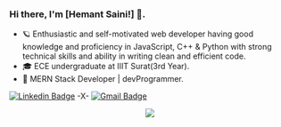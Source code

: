 ### Hi there, I'm [Hemant Saini!] 👋. 

- 🪐 Enthusiastic and self-motivated web developer having good knowledge and proficiency in JavaScript, C++ & Python with strong
technical skills and ability in writing clean and efficient code.
- 🎓 ECE undergraduate at IIIT Surat(3rd Year).
- :test_tube: MERN Stack Developer | devProgrammer. 
<!--- :mailbox:-->   

[![Linkedin Badge](https://img.shields.io/badge/-LinkedIn-blue?style=flat-square&logo=Linkedin&logoColor=white&link=https://www.linkedin.com/in/hemant-saini-2158a01a5/)](https://www.linkedin.com/in/hemant-saini-2158a01a5/) -X- [![Gmail Badge](https://img.shields.io/badge/-Gmail-c14438?style=flat-square&logo=Gmail&logoColor=white&link=mailto:hsainioff@gmail.com)](mailto:hsainioff@gmail.com)
<!-- [![Instagram Badge](https://img.shields.io/badge/-Instagram-black?style=flat-square&logo=Instagram&logoColor=white&link=https://www.instagram.com/hemant__saini__/)](https://www.instagram.com/hemant__saini__/) -->

<!--
##### Languages :
![JavaScript](https://img.shields.io/badge/-JavaScript-000000?style=flat&logo=javascript)
![C++](https://img.shields.io/badge/-C++-000000?style=flat&logo=c%2B%2B)
![Python](https://img.shields.io/badge/-Python-000000?style=flat&logo=python) -->

<!--
##### Frameworks/Libraries :
![React](https://img.shields.io/badge/-React-222222?style=flat&logo=React&logoColor=61DAFB)
![Redux](https://img.shields.io/badge/-Redux-222222?style=flat&logo=Redux&logoColor=61DAFB)
![Node.js](https://img.shields.io/badge/-Node.js-222222?style=flat&logo=node.js&logoColor=339933)
![jQuery](https://img.shields.io/badge/-jQuery-222222?style=flat&logo=jQuery&logoColor=0769AD)
![Bootstrap](https://img.shields.io/badge/-Bootstrap-222222?style=flat&logo=Bootstrap&logoColor=0769AD)
![Express](https://img.shields.io/badge/-Express.js-222222?style=flat&logo=Express&logoColor=61DAFB) -->

<!-- ##### Technologies :
![Git](https://img.shields.io/badge/-Git-222222?style=flat&logo=git&logoColor=F05032)
![GitHub](https://img.shields.io/badge/-GitHub-222222?style=flat&logo=github&logoColor=181717)
![NPM](https://img.shields.io/badge/-npm-222222?style=flat&logo=npm&logoColor=F05032)
[![Visual Studio Code](https://img.shields.io/badge/-VSCode-444444?style=flat&logo=visual-studio-code&logoColor=007ACC)](https://github.com/microsoft/vscode) -->

<!-- ##### Database :
![MongoDb](https://img.shields.io/badge/-Mongodb-222222?style=flat&logo=Mongodb&logoColor=0769AD)
![SQL](https://img.shields.io/badge/-SQL-000000?style=flat&logo=postgresql) -->

<!--![Hemant github stats](https://github-readme-stats.vercel.app/api?username=hemantsaini-7&show_icons=true&theme=radical&count_private=true)
 ![Top Langs](https://github-readme-stats.vercel.app/api/top-langs/?username=hemantsaini-7&layout=compact&show_icons=true&count_private=true)-->

<!-- ##### Stack :
``MERN STACK``,  ``DJANGO STACK``-->

<p align="center" >
  <a href="https://github.com/anuraghazra/github-readme-stats"> 
    <img  src="https://github-readme-stats.vercel.app/api?username=hemantsaini-7&&show_icons=true&theme=radical"/>
  </a>
</p>
 <!-- Thank You-🙏🏼-->
